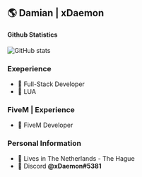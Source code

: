## 🌎 Damian | xDaemon

#### Github Statistics
![GitHub stats](https://github-readme-stats.vercel.app/api?username=xDaemon070&show_icons=true&theme=omni&include_all_commits=true&locale=nl&count_private=true)
<br>

### Exeperience
- 📝 Full-Stack Developer
- 📝 LUA

### FiveM | Experience
- 📝 FiveM Developer

### Personal Information
- 🏡 Lives in The Netherlands - The Hague
- 👀 Discord **@xDaemon#5381**
